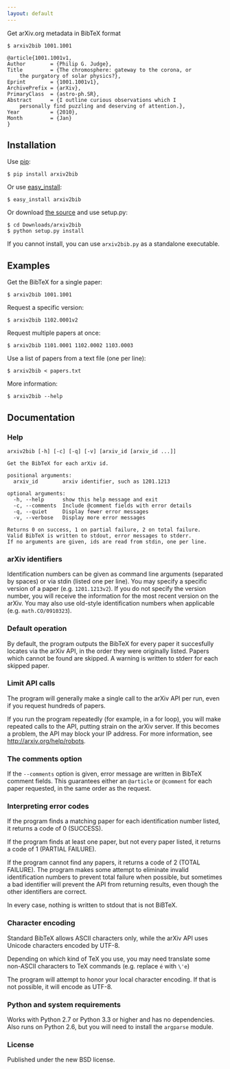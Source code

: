 ```yaml
---
layout: default
---
```



Get arXiv.org metadata in BibTeX format

    $ arxiv2bib 1001.1001

    @article{1001.1001v1,
    Author        = {Philip G. Judge},
    Title         = {The chromosphere: gateway to the corona, or
        the purgatory of solar physics?},
    Eprint        = {1001.1001v1},
    ArchivePrefix = {arXiv},
    PrimaryClass  = {astro-ph.SR},
    Abstract      = {I outline curious observations which I
        personally find puzzling and deserving of attention.},
    Year          = {2010},
    Month         = {Jan}
    }

## Installation

Use [pip][1]:

    $ pip install arxiv2bib

Or use [easy_install][2]:

    $ easy_install arxiv2bib

Or download [the source][3] and use setup.py:

    $ cd Downloads/arxiv2bib
    $ python setup.py install

If you cannot install, you can use `arxiv2bib.py` as a standalone executable.

## Examples

Get the BibTeX for a single paper:

    $ arxiv2bib 1001.1001

Request a specific version:

    $ arxiv2bib 1102.0001v2

Request multiple papers at once:

    $ arxiv2bib 1101.0001 1102.0002 1103.0003

Use a list of papers from a text file (one per line):

    $ arxiv2bib < papers.txt

More information:

    $ arxiv2bib --help

## Documentation

### Help

    arxiv2bib [-h] [-c] [-q] [-v] [arxiv_id [arxiv_id ...]]

    Get the BibTeX for each arXiv id.

    positional arguments:
      arxiv_id        arxiv identifier, such as 1201.1213

    optional arguments:
      -h, --help      show this help message and exit
      -c, --comments  Include @comment fields with error details
      -q, --quiet     Display fewer error messages
      -v, --verbose   Display more error messages

    Returns 0 on success, 1 on partial failure, 2 on total failure.
    Valid BibTeX is written to stdout, error messages to stderr.
    If no arguments are given, ids are read from stdin, one per line.

### arXiv identifiers

Identification numbers can be given as command line arguments (separated
by spaces) or via stdin (listed one per line). You may specify a specific
version of a paper (e.g. `1201.1213v2`). If you do not specify the version
number, you will receive the information for the most recent version
on the arXiv. You may also use old-style identification numbers when
applicable (e.g. `math.CO/0910323`).

### Default operation

By default, the program outputs the BibTeX for every paper it succesfully
locates via the arXiv API, in the order they were originally listed.
Papers which cannot be found are skipped. A warning is written to
stderr for each skipped paper.

### Limit API calls

The program will generally make a single call to the arXiv API per run,
even if you request hundreds of papers.

If you run the program repeatedly (for example, in a for loop), you will
make repeated calls to the API, putting strain on the arXiv server.
If this becomes a problem, the API may block your IP address.
For more information, see <http://arxiv.org/help/robots>.

### The comments option

If the `--comments` option is given, error message are written in BibTeX
comment fields. This guarantees either an `@article` or `@comment` for
each paper requested, in the same order as the request.

### Interpreting error codes

If the program finds a matching paper for each identification number listed,
it returns a code of 0 (SUCCESS).

If the program finds at least one paper, but not every paper listed,
it returns a code of 1 (PARTIAL FAILURE).

If the program cannot find any papers, it returns a code of 2 (TOTAL FAILURE).
The program makes some attempt to eliminate invalid identification numbers
to prevent total failure when possible, but sometimes a bad identifier
will prevent the API from returning results, even though the other identifiers
are correct.

In every case, nothing is written to stdout that is not BiBTeX.

### Character encoding

Standard BibTeX allows ASCII characters only, while the arXiv API uses
Unicode characters encoded by UTF-8.

Depending on which kind of TeX you use, you may need translate some
non-ASCII characters to TeX commands (e.g. replace `é` with `\'e`)

The program will attempt to honor your local character encoding. If that is
not possible, it will encode as UTF-8.

### Python and system requirements

Works with Python 2.7 or Python 3.3 or higher and has no dependencies. Also
runs on Python 2.6, but you will need to install the `argparse` module.

### License

Published under the new BSD license.


[1]: http://www.pip-installer.org/en/latest/installing.html
[2]: http://pypi.python.org/pypi/setuptools
[3]: https://github.com/nathangrigg/arxiv2bib/tarball/master
